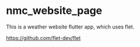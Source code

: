 # nmc_website_page

This is a weather website flutter app, which uses flet.

https://github.com/flet-dev/flet